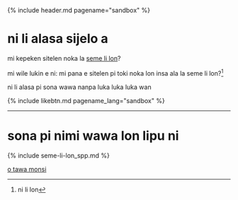 {% include header.md pagename="sandbox" %}

# <span class="spp">ni li alasa sijelo a</span>

<span class="spp">mi kepeken sitelen noka la <a name="seme-li-lon-mama"></a>[seme li lon](#seme-li-lon)?</span>

[^ni-li-seme]: <span class="spp">ni li lon</span>

<span class="spp">mi wile lukin e ni: mi pana e sitelen pi toki noka lon insa ala la seme li lon?</span>[^2]

[^2]: <span class="spp">ni li lon</span>

<span class="spp">ni li alasa pi sona wawa nanpa luka luka luka wan</span>

{% include likebtn.md pagename_lang="sandbox" %}

----

# <span class="spp">sona pi nimi wawa lon lipu ni</span>

{% include seme-li-lon_spp.md %}

<span class="spp">[o tawa monsi](#seme-li-lon-mama)</span>

